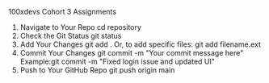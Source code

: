 100xdevs Cohort 3 Assignments
1. Navigate to Your Repo
cd repository
2. Check the Git Status
git status
3. Add Your Changes
git add .
Or, to add specific files:
git add filename.ext
4. Commit Your Changes
git commit -m "Your commit message here"
Example:git commit -m "Fixed login issue and updated UI"
5. Push to Your GitHub Repo
git push origin main